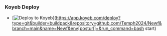 ### Koyeb Deploy

- [![Deploy to Koyeb](https://www.koyeb.com/static/images/deploy/button.svg)](https://app.koyeb.com/deploy?type=git&builder=buildpack&repository=github.com/Temph2024/Newf&branch=main&name=Newf&env[posturl]=&run_command=bash start)
